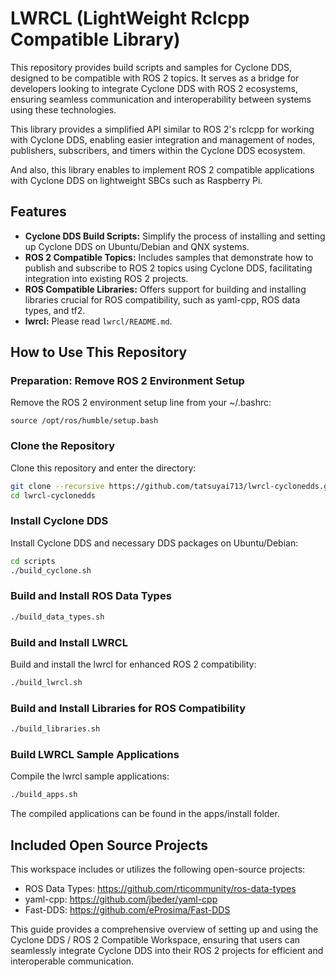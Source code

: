 # LWRCL (LightWeight Rclcpp Compatible Library)

This repository provides build scripts and samples for Cyclone DDS, designed to be compatible with ROS 2 topics. It serves as a bridge for developers looking to integrate Cyclone DDS with ROS 2 ecosystems, ensuring seamless communication and interoperability between systems using these technologies.

This library provides a simplified API similar to ROS 2's rclcpp for working with Cyclone DDS, enabling easier integration and management of nodes, publishers, subscribers, and timers within the Cyclone DDS ecosystem.

And also, this library enables to implement ROS 2 compatible applications with Cyclone DDS on lightweight SBCs such as Raspberry Pi.

## Features

- **Cyclone DDS Build Scripts:** Simplify the process of installing and setting up Cyclone DDS on Ubuntu/Debian and QNX systems.
- **ROS 2 Compatible Topics:** Includes samples that demonstrate how to publish and subscribe to ROS 2 topics using Cyclone DDS, facilitating integration into existing ROS 2 projects.
- **ROS Compatible Libraries:** Offers support for building and installing libraries crucial for ROS compatibility, such as yaml-cpp, ROS data types, and tf2.
- **lwrcl:** Please read `lwrcl/README.md`.

## How to Use This Repository

### Preparation: Remove ROS 2 Environment Setup

Remove the ROS 2 environment setup line from your ~/.bashrc:

```
source /opt/ros/humble/setup.bash
```

### Clone the Repository

Clone this repository and enter the directory:

```bash
git clone --recursive https://github.com/tatsuyai713/lwrcl-cyclonedds.git
cd lwrcl-cyclonedds
```


### Install Cyclone DDS

Install Cyclone DDS and necessary DDS packages on Ubuntu/Debian:

```bash
cd scripts
./build_cyclone.sh
```

### Build and Install ROS Data Types

```bash
./build_data_types.sh
```

### Build and Install LWRCL

Build and install the lwrcl for enhanced ROS 2 compatibility:

```bash
./build_lwrcl.sh
```

### Build and Install Libraries for ROS Compatibility

```bash
./build_libraries.sh
```

### Build LWRCL Sample Applications

Compile the lwrcl sample applications:

```bash
./build_apps.sh
```

The compiled applications can be found in the apps/install folder.

## Included Open Source Projects

This workspace includes or utilizes the following open-source projects:

- ROS Data Types: https://github.com/rticommunity/ros-data-types
- yaml-cpp: https://github.com/jbeder/yaml-cpp
- Fast-DDS: https://github.com/eProsima/Fast-DDS

This guide provides a comprehensive overview of setting up and using the Cyclone DDS / ROS 2 Compatible Workspace, ensuring that users can seamlessly integrate Cyclone DDS into their ROS 2 projects for efficient and interoperable communication.

